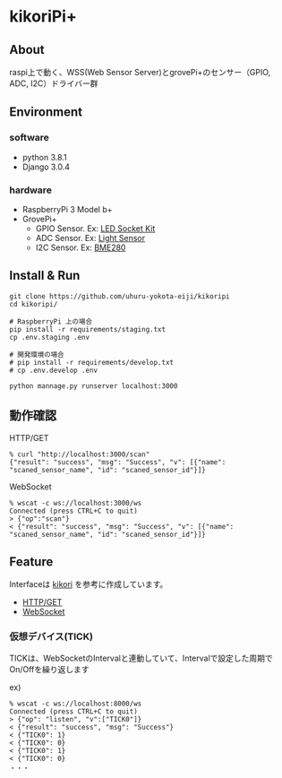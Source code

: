 # kikoriPi+

## About

raspi上で動く、WSS(Web Sensor Server)とgrovePi+のセンサー（GPIO, ADC, I2C）ドライバー群

## Environment

### software
* python 3.8.1
* Django 3.0.4

### hardware
* RaspberryPi 3 Model b+
* GrovePi+
  * GPIO Sensor. Ex: [LED Socket Kit](http://wiki.seeedstudio.com/Grove-LED_Socket_Kit/)
  * ADC Sensor. Ex: [Light Sensor](http://wiki.seeedstudio.com/Grove-Light_Sensor/)
  * I2C Sensor. Ex: [BME280](http://wiki.seeedstudio.com/Grove-Barometer_Sensor-BME280/)


## Install & Run

```
git clone https://github.com/uhuru-yokota-eiji/kikoripi
cd kikoripi/

# RaspberryPi 上の場合
pip install -r requirements/staging.txt
cp .env.staging .env

# 開発環境の場合
# pip install -r requirements/develop.txt
# cp .env.develop .env

python mannage.py runserver localhost:3000
```

## 動作確認

HTTP/GET
```
% curl "http://localhost:3000/scan"
{"result": "success", "msg": "Success", "v": [{"name": "scaned_sensor_name", "id": "scaned_sensor_id"}]}
```
WebSocket
```
% wscat -c ws://localhost:3000/ws
Connected (press CTRL+C to quit)
> {"op":"scan"}
< {"result": "success", "msg": "Success", "v": [{"name": "scaned_sensor_name", "id": "scaned_sensor_id"}]}
```

## Feature

Interfaceは [kikori](https://gitlab.com/myst3m/kikori/) を参考に作成しています。

* [HTTP/GET](https://gitlab.com/myst3m/kikori#httpget)
* [WebSocket](https://gitlab.com/myst3m/kikori#websocket)

### 仮想デバイス(TICK)

TICKは、WebSocketのIntervalと連動していて、Intervalで設定した周期でOn/Offを繰り返します

ex)
```
% wscat -c ws://localhost:8000/ws
Connected (press CTRL+C to quit)
> {"op": "listen", "v":["TICK0"]}
< {"result": "success", "msg": "Success"}
< {"TICK0": 1}
< {"TICK0": 0}
< {"TICK0": 1}
< {"TICK0": 0}
・・・
```
